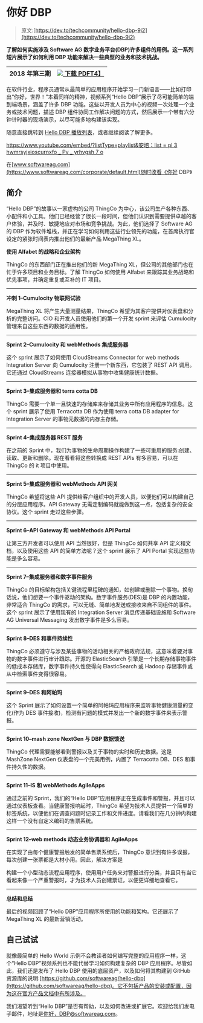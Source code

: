 # 你好 DBP

> 原文:[https://dev.to/techcommunity/hello-dbp-9i2](https://dev.to/techcommunity/hello-dbp-9i2)

**了解如何实施涉及 Software AG 数字业务平台(DBP)许多组件的用例。这一系列短片展示了如何利用 DBP 功能来解决一些典型的业务和技术挑战。**

| 2018 年第三期 | [![](../Images/a80ab71273994c8d589f4e03e98b42bb.png) 下载 PDFT4】](http://bit.ly/2LwsQ7K) |
| --- | --- |

在软件行业，程序员通常从最简单的应用程序开始学习一门新语言——比如打印出“你好，世界！”本着同样的精神，视频系列“Hello DBP”展示了尽可能简单的端到端场景，涵盖了许多 DBP 功能。这些以开发人员为中心的视频一次处理一个业务或技术问题，描述 DBP 组件协同工作解决问题的方式，然后展示一个带有六分钟计时器的现场演示，以尽可能多地构建该实现。

随意直接跳转到 [Hello DBP 播放列表](https://www.softwareag.com/corporate/products/bis/dbp_demos/demos.html)，或者继续阅读了解更多。

[https://www.youtube.com/embed/?listType=playlist&安培；list = pl 3 hwmrsyjxioscurnxfo _ Pv _ yrhvgsh 7 o](https://www.youtube.com/embed/?listType=playlist&list=PL3HwmrSYjxiOScRUnxfO_Pv_yrhVGSh7o)

在[www.softwareag.com](https://www.softwareag.com/corporate/default.html)随时收看《你好 DBP》

## 简介

“Hello DBP”的故事以一家虚构的公司 ThingCo 为中心，该公司生产各种东西、小配件和小工具。他们已经经营了很长一段时间，但他们认识到需要提供卓越的客户体验，并及时、敏捷地应对市场和竞争挑战。为此，他们选择了 Software AG 的 DBP 作为软件堆栈，并正在学习如何利用这些行业领先的功能，在首席执行官设定的紧张时间表内推出他们的最新产品 MegaThing XL。

**使用 Alfabet 的战略和企业架构**

ThingCo 的东西部门正在推出他们的新 MegaThing XL，但公司的其他部门也在忙于许多项目和业务目标。了解 ThingCo 如何使用 Alfabet 来跟踪其业务战略和优先事项，并确定重复或互补的 IT 项目。

* * *

**冲刺 1–Cumulocity 物联网试验**

MegaThing XL 将产生大量测量结果，ThingCo 希望为其客户提供对仪表盘和分析的完整访问。CIO 和开发人员使用他们的第一个开发 sprint 来评估 Cumulocity 管理来自这些东西的数据的适用性。

* * *

**Sprint 2–Cumulocity 和 webMethods 集成服务器**

这个 sprint 展示了如何使用 CloudStreams Connector for web methods Integration Server 向 Cumulocity 注册一个新东西，它包装了 REST API 调用。它还通过 CloudStreams 连接器模拟从事物中收集健康统计数据。

* * *

**Sprint 3–集成服务器和 terra cotta DB**

ThingCo 需要一个单一且快速的存储库来存储其业务中所有应用程序的信息。这个 sprint 展示了使用 Terracotta DB 作为使用 terra cotta DB adapter for Integration Server 的事物元数据的内存主存储。

* * *

**Sprint 4–集成服务器 REST 服务**

在之前的 Sprint 中，我们为事物的生命周期操作构建了一些可重用的服务:创建、读取、更新和删除。现在看看将这些转换成 REST APIs 有多容易，可以在 ThingCo 的 it 项目中使用。

* * *

**Sprint 5–集成服务器和 webMethods API 网关**

ThingCo 希望将这些 API 提供给客户组织中的开发人员，以便他们可以构建自己的分层应用程序。API Gateway 无需定制编码就能做到这一点，包括复杂的安全协议。这个 sprint 走过这些步骤。

* * *

**Sprint 6–API Gateway 和 webMethods API Portal**

让第三方开发者可以使用 API 当然很好，但是 ThingCo 如何共享 API 定义和文档，以及使用这些 API 的简单方法呢？这个 sprint 展示了 API Portal 实现这些功能是多么容易。

* * *

**Sprint 7–集成服务器和数字事件服务**

ThingCo 的目标架构包括关键流程里程碑的通知，如创建或删除一个事物。换句话说，他们想要一个事件驱动的架构。数字事件服务(DES)是 DBP 的内置功能，非常适合 ThingCo 的需求，可以无缝、简单地发送或接收来自不同组件的事件。这个 sprint 展示了使用现有的 Integration Server 消息传递基础设施和 Software AG Universal Messaging 发出数字事件是多么容易。

* * *

**Sprint 8–DES 和事件持续性**

ThingCo 必须遵守与涉及某些事物的活动相关的严格政府法规，这意味着要对事物的数字事件进行审计跟踪。开源的 ElasticSearch 引擎是一个长期存储事物事件的低成本存储库，数字事件持久性使得向 ElasticSearch 或 Hadoop 存储事件或从中检索事件变得很容易。

* * *

**Sprint 9–DES 和阿帕玛**

这个 Sprint 展示了如何设置一个简单的阿帕玛应用程序来监听事物健康测量的变化(作为 DES 事件接收)，检测有问题的模式并发出一个新的数字事件来表示警报。

* * *

**Sprint 10–mash zone NextGen 与 DBP 数据馈送**

ThingCo 代理需要能够看到警报以及关于事物的实时和历史数据。这是 MashZone NextGen 仪表盘的一个完美用例，内置了 Terracotta DB、DES 和事件持久性的数据。

* * *

**Sprint 11–IS 和 webMethods AgileApps**

通过之前的 Sprint，我们的“Hello DBP”应用程序正在生成事件和警报，并且可以通过仪表板查看。当健康警报响起时，ThingCo 希望为技术人员提供一个简单的标签系统，以便他们在调查问题时记录工作和文件进度。请看我们在几分钟内构建这样一个没有自定义编码的售票系统。

* * *

**Sprint 12–web methods 动态业务协调器和 AgileApps**

在实现了由每个健康警报触发的简单售票系统后，ThingCo 意识到有许多误报，每次创建一张票都是大材小用。因此，解决方案是

构建一个小型动态流程应用程序，使用用户任务来对警报进行分类，并且只有当它看起来像一个严重警报时，才为技术人员创建票证，以便更详细地查看它。

* * *

**总结和总结**

最后的视频回顾了“Hello DBP”应用程序所使用的功能和架构。它还展示了 MegaThing XL 的最新营销活动。

## 自己试试

就像最简单的 Hello World 示例不会教读者如何编写完整的应用程序一样，这个“Hello DBP”视频系列也不能代替学习如何构建复杂的 DBP 应用程序。尽管如此，我们还是发布了 Hello DBP 使用的底层资产，以及如何将其构建到 GitHub 资源库的说明:[https://github.com/softwareag/hello-dbp](https://github.com/softwareag/hello-dbp)。它不包括产品的安装或配置，因为这在官方产品文档中有所涉及。

我们渴望听到“Hello DBP”是否有帮助，以及如何改进或扩展它。欢迎给我们发电子邮件，地址是[你好，DBP@softwareag.com](//mailto:DBP@softwareag.com)。
